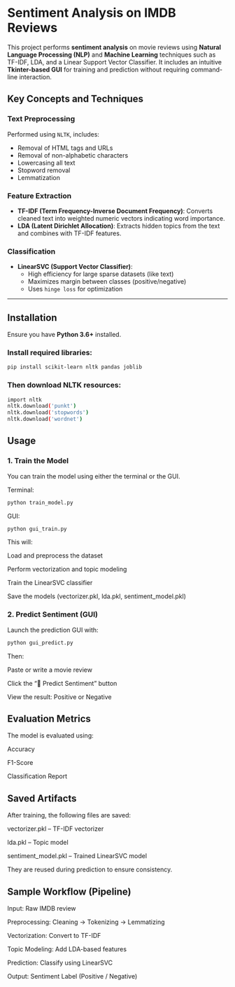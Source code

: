#  Sentiment Analysis on IMDB Reviews

This project performs **sentiment analysis** on movie reviews using **Natural Language Processing (NLP)** and **Machine Learning** techniques such as TF-IDF, LDA, and a Linear Support Vector Classifier. It includes an intuitive **Tkinter-based GUI** for training and prediction without requiring command-line interaction.
##  Key Concepts and Techniques

###  Text Preprocessing

Performed using `NLTK`, includes:
- Removal of HTML tags and URLs
- Removal of non-alphabetic characters
- Lowercasing all text
- Stopword removal
- Lemmatization

###  Feature Extraction

- **TF-IDF (Term Frequency-Inverse Document Frequency)**: Converts cleaned text into weighted numeric vectors indicating word importance.
- **LDA (Latent Dirichlet Allocation)**: Extracts hidden topics from the text and combines with TF-IDF features.

###  Classification

- **LinearSVC (Support Vector Classifier)**:
  - High efficiency for large sparse datasets (like text)
  - Maximizes margin between classes (positive/negative)
  - Uses `hinge loss` for optimization

---

##  Installation

Ensure you have **Python 3.6+** installed.
###  Install required libraries:
```bash
pip install scikit-learn nltk pandas joblib
```

### Then download NLTK resources:
```bash
import nltk
nltk.download('punkt')
nltk.download('stopwords')
nltk.download('wordnet')
```
## Usage
### 1. Train the Model
You can train the model using either the terminal or the GUI.

 Terminal:
```bash
python train_model.py
```
 GUI:
```bash
python gui_train.py
```
This will:

Load and preprocess the dataset

Perform vectorization and topic modeling

Train the LinearSVC classifier

Save the models (vectorizer.pkl, lda.pkl, sentiment_model.pkl)

### 2. Predict Sentiment (GUI)
Launch the prediction GUI with:

```bash
python gui_predict.py
```
Then:

Paste or write a movie review

Click the “🔮 Predict Sentiment” button

View the result: Positive or Negative

## Evaluation Metrics
The model is evaluated using:

Accuracy

F1-Score

Classification Report

## Saved Artifacts
After training, the following files are saved:

vectorizer.pkl – TF-IDF vectorizer

lda.pkl – Topic model

sentiment_model.pkl – Trained LinearSVC model

They are reused during prediction to ensure consistency.

## Sample Workflow (Pipeline)
Input: Raw IMDB review

Preprocessing: Cleaning → Tokenizing → Lemmatizing

Vectorization: Convert to TF-IDF

Topic Modeling: Add LDA-based features

Prediction: Classify using LinearSVC

Output: Sentiment Label (Positive / Negative)
